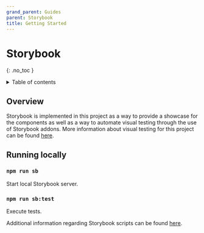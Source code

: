 ```yaml
---
grand_parent: Guides
parent: Storybook
title: Getting Started
---
```


# Storybook
{: .no_toc }

<details markdown="block">
  <summary>
    Table of contents
  </summary>
  {: .text-delta }
- TOC
{:toc}
</details>

## Overview

Storybook is implemented in this project as a way to provide a showcase
for the components as well as a way to automate visual testing through
the use of Storybook addons. More information about visual testing for
this project can be found [here](/pages/HBRG/mfe-core/guides/testing/visual-testing.html).

## Running locally

### `npm run sb`
Start local Storybook server.

### `npm run sb:test`
Execute tests.

Additional information regarding Storybook scripts can be found
[here](/pages/HBRG/mfe-core/guides/npm.html).
